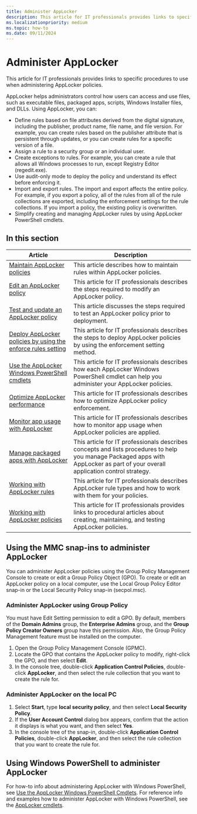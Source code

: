 ```yaml
---
title: Administer AppLocker
description: This article for IT professionals provides links to specific procedures to use when administering AppLocker policies.
ms.localizationpriority: medium
ms.topic: how-to
ms.date: 09/11/2024
---
```


# Administer AppLocker

This article for IT professionals provides links to specific procedures to use when administering AppLocker policies.

AppLocker helps administrators control how users can access and use files, such as executable files, packaged apps, scripts, Windows Installer files, and DLLs. Using AppLocker, you can:

- Define rules based on file attributes derived from the digital signature, including the publisher, product name, file name, and file version. For example, you can create rules based on the publisher attribute that is persistent through updates, or you can create rules for a specific version of a file.
- Assign a rule to a security group or an individual user.
- Create exceptions to rules. For example, you can create a rule that allows all Windows processes to run, except Registry Editor (regedit.exe).
- Use audit-only mode to deploy the policy and understand its effect before enforcing it.
- Import and export rules. The import and export affects the entire policy. For example, if you export a policy, all of the rules from all of the rule collections are exported, including the enforcement settings for the rule collections. If you import a policy, the existing policy is overwritten.
- Simplify creating and managing AppLocker rules by using AppLocker PowerShell cmdlets.

## In this section

| Article | Description |
| - | - |
| [Maintain AppLocker policies](maintain-applocker-policies.md) | This article describes how to maintain rules within AppLocker policies. |
| [Edit an AppLocker policy](edit-an-applocker-policy.md) | This article for IT professionals describes the steps required to modify an AppLocker policy. |
| [Test and update an AppLocker policy](test-and-update-an-applocker-policy.md) | This article discusses the steps required to test an AppLocker policy prior to deployment. |
| [Deploy AppLocker policies by using the enforce rules setting](deploy-applocker-policies-by-using-the-enforce-rules-setting.md) | This article for IT professionals describes the steps to deploy AppLocker policies by using the enforcement setting method. |
| [Use the AppLocker Windows PowerShell cmdlets](use-the-applocker-windows-powershell-cmdlets.md) | This article for IT professionals describes how each AppLocker Windows PowerShell cmdlet can help you administer your AppLocker policies. |
| [Optimize AppLocker performance](optimize-applocker-performance.md) | This article for IT professionals describes how to optimize AppLocker policy enforcement. |
| [Monitor app usage with AppLocker](monitor-application-usage-with-applocker.md) | This article for IT professionals describes how to monitor app usage when AppLocker policies are applied. |
| [Manage packaged apps with AppLocker](manage-packaged-apps-with-applocker.md) | This article for IT professionals describes concepts and lists procedures to help you manage Packaged apps with AppLocker as part of your overall application control strategy. |
| [Working with AppLocker rules](working-with-applocker-rules.md) | This article for IT professionals describes AppLocker rule types and how to work with them for your policies. |
| [Working with AppLocker policies](working-with-applocker-policies.md) | This article for IT professionals provides links to procedural articles about creating, maintaining, and testing AppLocker policies. |

## Using the MMC snap-ins to administer AppLocker

You can administer AppLocker policies using the Group Policy Management Console to create or edit a Group Policy Object (GPO). To create or edit an AppLocker policy on a local computer, use the Local Group Policy Editor snap-in or the Local Security Policy snap-in (secpol.msc).

### Administer AppLocker using Group Policy

You must have Edit Setting permission to edit a GPO. By default, members of the **Domain Admins** group, the **Enterprise Admins** group, and the **Group Policy Creator Owners** group have this permission. Also, the Group Policy Management feature must be installed on the computer.

1. Open the Group Policy Management Console (GPMC).
2. Locate the GPO that contains the AppLocker policy to modify, right-click the GPO, and then select **Edit**.
3. In the console tree, double-click **Application Control Policies**, double-click **AppLocker**, and then select the rule collection that you want to create the rule for.

### Administer AppLocker on the local PC

1. Select **Start**, type **local security policy**, and then select **Local Security Policy**.
2. If the **User Account Control** dialog box appears, confirm that the action it displays is what you want, and then select **Yes**.
3. In the console tree of the snap-in, double-click **Application Control Policies**, double-click **AppLocker**, and then select the rule collection that you want to create the rule for.

## Using Windows PowerShell to administer AppLocker

For how-to info about administering AppLocker with Windows PowerShell, see [Use the AppLocker Windows PowerShell Cmdlets](use-the-applocker-windows-powershell-cmdlets.md). For reference info and examples how to administer AppLocker with Windows PowerShell, see the [AppLocker cmdlets](/powershell/module/applocker/).
